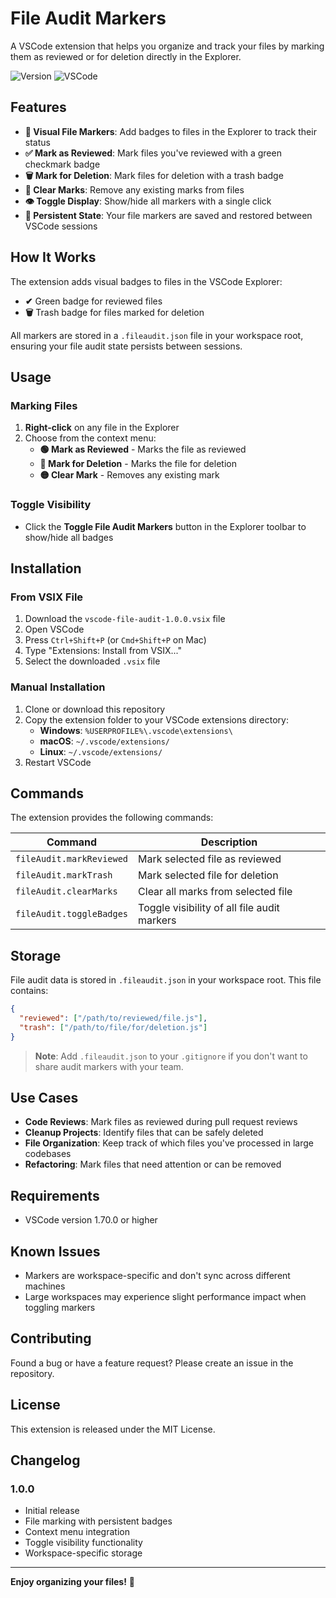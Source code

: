 # File Audit Markers

A VSCode extension that helps you organize and track your files by marking them as reviewed or for deletion directly in the Explorer.

![Version](https://img.shields.io/badge/version-1.0.0-blue.svg)
![VSCode](https://img.shields.io/badge/vscode-%5E1.70.0-green.svg)

## Features

- **📁 Visual File Markers**: Add badges to files in the Explorer to track their status
- **✅ Mark as Reviewed**: Mark files you've reviewed with a green checkmark badge
- **🗑️ Mark for Deletion**: Mark files for deletion with a trash badge
- **🔄 Clear Marks**: Remove any existing marks from files
- **👁️ Toggle Display**: Show/hide all markers with a single click
- **💾 Persistent State**: Your file markers are saved and restored between VSCode sessions

## How It Works

The extension adds visual badges to files in the VSCode Explorer:

- **✔** Green badge for reviewed files
- **🗑** Trash badge for files marked for deletion

All markers are stored in a `.fileaudit.json` file in your workspace root, ensuring your file audit state persists between sessions.

## Usage

### Marking Files

1. **Right-click** on any file in the Explorer
2. Choose from the context menu:
   - **🟢 Mark as Reviewed** - Marks the file as reviewed
   - **🔴 Mark for Deletion** - Marks the file for deletion
   - **🟡 Clear Mark** - Removes any existing mark

### Toggle Visibility

- Click the **Toggle File Audit Markers** button in the Explorer toolbar to show/hide all badges

## Installation

### From VSIX File

1. Download the `vscode-file-audit-1.0.0.vsix` file
2. Open VSCode
3. Press `Ctrl+Shift+P` (or `Cmd+Shift+P` on Mac)
4. Type "Extensions: Install from VSIX..."
5. Select the downloaded `.vsix` file

### Manual Installation

1. Clone or download this repository
2. Copy the extension folder to your VSCode extensions directory:
   - **Windows**: `%USERPROFILE%\.vscode\extensions\`
   - **macOS**: `~/.vscode/extensions/`
   - **Linux**: `~/.vscode/extensions/`
3. Restart VSCode

## Commands

The extension provides the following commands:

| Command                  | Description                                 |
| ------------------------ | ------------------------------------------- |
| `fileAudit.markReviewed` | Mark selected file as reviewed              |
| `fileAudit.markTrash`    | Mark selected file for deletion             |
| `fileAudit.clearMarks`   | Clear all marks from selected file          |
| `fileAudit.toggleBadges` | Toggle visibility of all file audit markers |

## Storage

File audit data is stored in `.fileaudit.json` in your workspace root. This file contains:

```json
{
  "reviewed": ["/path/to/reviewed/file.js"],
  "trash": ["/path/to/file/for/deletion.js"]
}
```

> **Note**: Add `.fileaudit.json` to your `.gitignore` if you don't want to share audit markers with your team.

## Use Cases

- **Code Reviews**: Mark files as reviewed during pull request reviews
- **Cleanup Projects**: Identify files that can be safely deleted
- **File Organization**: Keep track of which files you've processed in large codebases
- **Refactoring**: Mark files that need attention or can be removed

## Requirements

- VSCode version 1.70.0 or higher

## Known Issues

- Markers are workspace-specific and don't sync across different machines
- Large workspaces may experience slight performance impact when toggling markers

## Contributing

Found a bug or have a feature request? Please create an issue in the repository.

## License

This extension is released under the MIT License.

## Changelog

### 1.0.0

- Initial release
- File marking with persistent badges
- Context menu integration
- Toggle visibility functionality
- Workspace-specific storage

---

**Enjoy organizing your files!** 🎉
